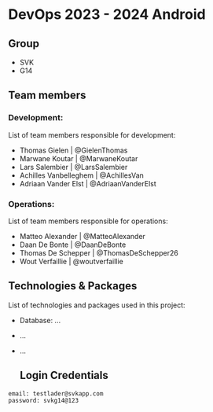 # DevOps 2023 - 2024 Android

## Group

- SVK
- G14

## Team members

### Development:

List of team members responsible for development:

- Thomas Gielen | @GielenThomas
- Marwane Koutar | @MarwaneKoutar
- Lars Salembier | @LarsSalembier
- Achilles Vanbelleghem | @AchillesVan
- Adriaan Vander Elst | @AdriaanVanderElst

### Operations:

List of team members responsible for operations:

- Matteo Alexander | @MatteoAlexander
- Daan De Bonte | @DaanDeBonte
- Thomas De Schepper | @ThomasDeSchepper26
- Wout Verfaillie | @woutverfaillie

## Technologies & Packages

List of technologies and packages used in this project:

- Database: ...
- ...
- ...

    ## Login Credentials
```
email: testlader@svkapp.com
password: svkg14@123
```
